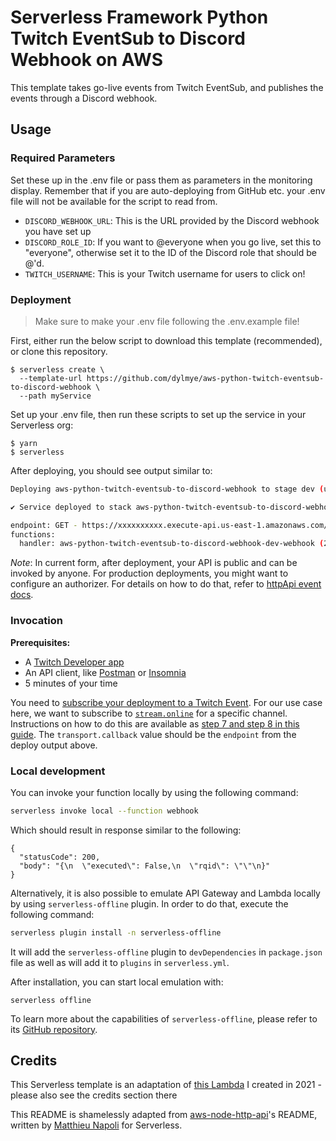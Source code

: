 <!--
title: 'AWS Twitch EventSub to Discord Webhook'
description: 'This template takes go-live events from Twitch EventSub, and publishes the events through a Discord webhook.'
layout: Doc
framework: v3
platform: AWS
language: python
authorLink: 'https://github.com/dylmye'
authorName: 'Dylan Myers'
authorAvatar: 'https://avatars1.githubusercontent.com/u/7024578?s=200&v=4'
-->

# Serverless Framework Python Twitch EventSub to Discord Webhook on AWS

This template takes go-live events from Twitch EventSub, and publishes the events through a Discord webhook.

## Usage

### Required Parameters

Set these up in the .env file or pass them as parameters in the monitoring display. Remember that if you are auto-deploying from GitHub etc. your .env file will not be available for the script to read from.

* `DISCORD_WEBHOOK_URL`: This is the URL provided by the Discord webhook you have set up
* `DISCORD_ROLE_ID`: If you want to @everyone when you go live, set this to "everyone", otherwise set it to the ID of the Discord role that should be @'d.
* `TWITCH_USERNAME`: This is your Twitch username for users to click on!

### Deployment

> Make sure to make your .env file following the .env.example file!

First, either run the below script to download this template (recommended), or clone this repository.
```
$ serverless create \
  --template-url https://github.com/dylmye/aws-python-twitch-eventsub-to-discord-webhook \
  --path myService
```

Set up your .env file, then run these scripts to set up the service in your Serverless org:

```
$ yarn
$ serverless
```

After deploying, you should see output similar to:

```bash
Deploying aws-python-twitch-eventsub-to-discord-webhook to stage dev (us-east-1)

✔ Service deployed to stack aws-python-twitch-eventsub-to-discord-webhook-dev (140s)

endpoint: GET - https://xxxxxxxxxx.execute-api.us-east-1.amazonaws.com/dev/webhook
functions:
  handler: aws-python-twitch-eventsub-to-discord-webhook-dev-webhook (2.3 kB)
```

_Note_: In current form, after deployment, your API is public and can be invoked by anyone. For production deployments, you might want to configure an authorizer. For details on how to do that, refer to [httpApi event docs](https://www.serverless.com/framework/docs/providers/aws/events/http-api#jwt-authorizers).

### Invocation

**Prerequisites:**

* A [Twitch Developer app](https://dev.twitch.tv/console/apps/)
* An API client, like [Postman](https://www.postman.com/downloads/) or [Insomnia](https://insomnia.rest/download)
* 5 minutes of your time

You need to [subscribe your deployment to a Twitch Event](https://dev.twitch.tv/docs/eventsub/manage-subscriptions). For our use case here, we want to subscribe to [`stream.online`](https://dev.twitch.tv/docs/eventsub/eventsub-subscription-types/#streamonline) for a specific channel. Instructions on how to do this are available as [step 7 and step 8 in this guide](https://dylmye.me/2021/03/08/twitch-discord/). The `transport.callback` value should be the `endpoint` from the deploy output above.

### Local development

You can invoke your function locally by using the following command:

```bash
serverless invoke local --function webhook
```

Which should result in response similar to the following:

```
{
  "statusCode": 200,
  "body": "{\n  \"executed\": False,\n  \"rqid\": \"\"\n}"
}
```

Alternatively, it is also possible to emulate API Gateway and Lambda locally by using `serverless-offline` plugin. In order to do that, execute the following command:

```bash
serverless plugin install -n serverless-offline
```

It will add the `serverless-offline` plugin to `devDependencies` in `package.json` file as well as will add it to `plugins` in `serverless.yml`.

After installation, you can start local emulation with:

```
serverless offline
```

To learn more about the capabilities of `serverless-offline`, please refer to its [GitHub repository](https://github.com/dherault/serverless-offline).

## Credits

This Serverless template is an adaptation of [this Lambda](https://github.com/dylmye/twitch-golive-discord) I created in 2021 - please also see the credits section there

This README is shamelessly adapted from [aws-node-http-api](https://github.com/serverless/examples/tree/v3/aws-node-http-api)'s README, written by [Matthieu Napoli](https://github.com/mnapoli) for Serverless.
